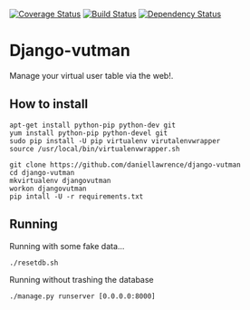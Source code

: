 [![Coverage Status](https://coveralls.io/repos/daniellawrence/django-vutman/badge.png?branch=master)](https://coveralls.io/r/daniellawrence/django-vutman?branch=master)
[![Build Status](https://travis-ci.org/daniellawrence/django-vutman.svg?branch=master)](https://travis-ci.org/daniellawrence/django-vutman)
[![Dependency Status](https://gemnasium.com/daniellawrence/django-vutman.svg)](https://gemnasium.com/daniellawrence/django-vutman)


Django-vutman
================

Manage your virtual user table via the web!.


How to install
-----------------


    apt-get install python-pip python-dev git
	yum install python-pip python-devel git
	sudo pip install -U pip virtualenv virutalenvwrapper
	source /usr/local/bin/virtualenvwrapper.sh

	git clone https://github.com/daniellawrence/django-vutman
	cd django-vutman
	mkvirtualenv djangovutman
	workon djangovutman
	pip intall -U -r requirements.txt

Running
-------

Running with some fake data...

	./resetdb.sh

Running without trashing the database

	./manage.py runserver [0.0.0.0:8000]

